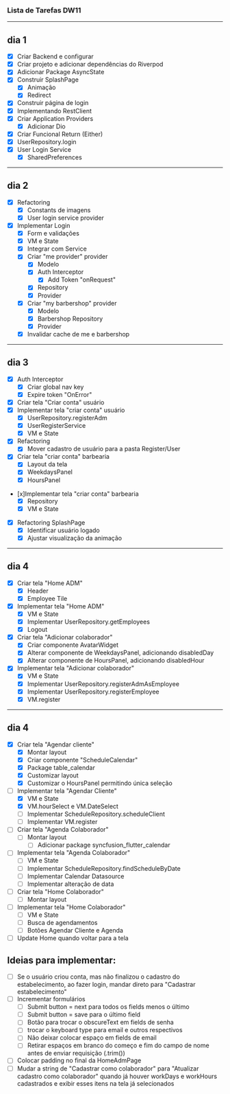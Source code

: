 ### Lista de Tarefas DW11
---
## dia 1

- [x] Criar Backend e configurar 
- [x] Criar projeto e adicionar dependências do Riverpod 
- [x] Adicionar Package AsyncState
- [x] Construir SplashPage
  - [x] Animação
  - [x] Redirect
- [x] Construir página de login 
- [x] Implementando RestClient 
- [x] Criar Application Providers
  - [x] Adicionar Dio 
- [x] Criar Funcional Return (Either) 
- [x] UserRepository.login 
- [x] User Login Service 
  - [x] SharedPreferences 

---
## dia 2

- [x] Refactoring
  - [x] Constants de imagens
  - [x] User login service provider
- [x] Implementar Login
  - [x] Form e validações
  - [x] VM e State
  - [x] Integrar com Service
  - [x] Criar "me provider" provider
    - [x] Modelo
    - [x] Auth Interceptor
      - [x] Add Token "onRequest" 
    - [x] Repository
    - [x] Provider
  - [x] Criar "my barbershop" provider
    - [x] Modelo
    - [x] Barbershop Repository
    - [x] Provider
  - [x] Invalidar cache de me e barbershop

---
## dia 3

- [x] Auth Interceptor
  - [x] Criar global nav key
  - [x] Expire token "OnError" 
- [x] Criar tela "Criar conta" usuário       
- [x] Implementar tela "criar conta" usuário
  - [x] UserRepository.registerAdm
  - [x] UserRegisterService
  - [x] VM e State 
- [x] Refactoring 
  - [x] Mover cadastro de usuário para a pasta Register/User    
- [x] Criar tela "criar conta" barbearia 
  - [x] Layout da tela
  - [x] WeekdaysPanel
  - [x] HoursPanel
- [x]Implementar tela "criar conta" barbearia    
  - [x] Repository
  - [x] VM e State
- [x] Refactoring SplashPage
  - [x] Identificar usuário logado
  - [x] Ajustar visualização da animação

---
## dia 4

- [x] Criar tela "Home ADM" 
  - [x] Header
  - [x] Employee Tile
- [x] Implementar tela "Home ADM"
  - [x] VM e State
  - [x] Implementar UserRepository.getEmployees
  - [x] Logout     
- [x] Criar tela "Adicionar colaborador"
  - [x] Criar componente AvatarWidget
  - [x] Alterar componente de WeekdaysPanel, adicionando disabledDay
  - [x] Alterar componente de HoursPanel, adicionando disabledHour
- [x] Implementar tela "Adicionar colaborador"
  - [x] VM e State
  - [x] Implementar UserRepository.registerAdmAsEmployee
  - [x] Implementar UserRepository.registerEmployee
  - [x] VM.register

---
## dia 4

- [x] Criar tela "Agendar cliente"
  - [x]  Montar layout
  - [x]  Criar componente "ScheduleCalendar"
    - [x] Package table_calendar
    - [x] Customizar layout  
  - [x]  Customizar o HoursPanel permitindo única seleção
- [ ] Implementar tela "Agendar Cliente"
  - [x] VM e State
  - [x] VM.hourSelect e VM.DateSelect
  - [ ] Implementar ScheduleRepository.scheduleClient
  - [ ] Implementar VM.register
- [ ] Criar tela "Agenda Colaborador"
  - [ ] Montar layout
    - [ ] Adicionar package syncfusion_flutter_calendar
- [ ] Implementar tela "Agenda Colaborador"
  - [ ] VM e State
  - [ ] Implementar ScheduleRepository.findScheduleByDate
  - [ ] Implementar Calendar Datasource
  - [ ] Implementar alteração de data 
- [ ] Criar tela "Home Colaborador" 
  - [ ] Montar layout
- [ ] Implementar tela "Home Colaborador"
  - [ ] VM e State
  - [ ] Busca de agendamentos
  - [ ] Botões Agendar Cliente e Agenda
- [ ] Update Home quando voltar para a tela     

## Ideias para implementar:

- [ ] Se o usuário criou conta, mas não finalizou o cadastro do estabelecimento, ao fazer login, mandar direto para "Cadastrar estabelecimento"
- [ ] Incrementar formulários
  - [ ] Submit button = next para todos os fields menos o último
  - [ ] Submit button = save para o último field
  - [ ] Botão para trocar o obscureText em fields de senha
  - [ ] trocar o keyboard type para email e outros respectivos
  - [ ] Não deixar colocar espaço em fields de email
  - [ ] Retirar espaços em branco do começo e fim do campo de nome antes de enviar requisição (.trim())
- [ ] Colocar padding no final da HomeAdmPage
- [ ] Mudar a string de "Cadastrar como colaborador" para "Atualizar cadastro como colaborador" quando já houver workDays e workHours cadastrados e exibir esses itens na tela já selecionados